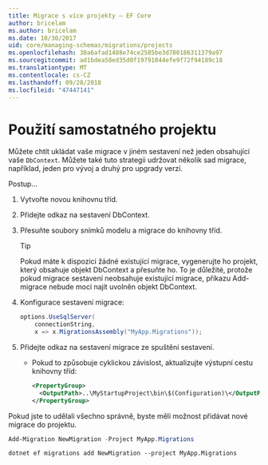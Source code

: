 ```yaml
---
title: Migrace s více projekty – EF Core
author: bricelam
ms.author: bricelam
ms.date: 10/30/2017
uid: core/managing-schemas/migrations/projects
ms.openlocfilehash: 30a6afad1488e74ce2585be3d780186311379a97
ms.sourcegitcommit: ad1bdea58ed35d0f19791044efe9f72f94189c18
ms.translationtype: MT
ms.contentlocale: cs-CZ
ms.lasthandoff: 09/28/2018
ms.locfileid: "47447141"
---
```

<a name="using-a-separate-project"></a>Použití samostatného projektu
========================
Můžete chtít ukládat vaše migrace v jiném sestavení než jeden obsahující vaše `DbContext`. Můžete také tuto strategii udržovat několik sad migrace, například, jeden pro vývoj a druhý pro upgrady verzí.

Postup...

1. Vytvořte novou knihovnu tříd.

2. Přidejte odkaz na sestavení DbContext.

3. Přesuňte soubory snímků modelu a migrace do knihovny tříd.
   > [!TIP]
   > Pokud máte k dispozici žádné existující migrace, vygenerujte ho projekt, který obsahuje objekt DbContext a přesuňte ho. To je důležité, protože pokud migrace sestavení neobsahuje existující migrace, příkazu Add-migrace nebude moci najít uvolněn objekt DbContext.

4. Konfigurace sestavení migrace:

   ``` csharp
   options.UseSqlServer(
       connectionString,
       x => x.MigrationsAssembly("MyApp.Migrations"));
   ```

5. Přidejte odkaz na sestavení migrace ze spuštění sestavení.
   * Pokud to způsobuje cyklickou závislost, aktualizujte výstupní cestu knihovny tříd:

     ``` xml
     <PropertyGroup>
       <OutputPath>..\MyStartupProject\bin\$(Configuration)\</OutputPath>
     </PropertyGroup>
     ```

Pokud jste to udělali všechno správně, byste měli možnost přidávat nové migrace do projektu.

``` powershell
Add-Migration NewMigration -Project MyApp.Migrations
```
``` Console
dotnet ef migrations add NewMigration --project MyApp.Migrations
```
